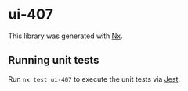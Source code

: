 # ui-407

This library was generated with [Nx](https://nx.dev).

## Running unit tests

Run `nx test ui-407` to execute the unit tests via [Jest](https://jestjs.io).
